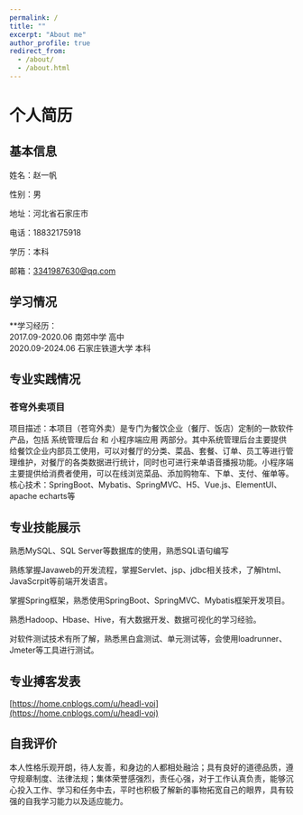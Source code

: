 ```yaml
---
permalink: /
title: ""
excerpt: "About me"
author_profile: true
redirect_from: 
  - /about/
  - /about.html
---
```

# 个人简历
## 基本信息
姓名：赵一帆  

性别：男  
  
地址：河北省石家庄市  
  
电话：18832175918  
  
学历：本科  
  
邮箱：3341987630@qq.com

## 学习情况
**学习经历：  
2017.09-2020.06      南郊中学           高中  
2020.09-2024.06      石家庄铁道大学      本科


## 专业实践情况
### 苍穹外卖项目
项目描述：本项目（苍穹外卖）是专门为餐饮企业（餐厅、饭店）定制的一款软件产品，包括 系统管理后台 和 小程序端应用 两部分。其中系统管理后台主要提供给餐饮企业内部员工使用，可以对餐厅的分类、菜品、套餐、订单、员工等进行管理维护，对餐厅的各类数据进行统计，同时也可进行来单语音播报功能。小程序端主要提供给消费者使用，可以在线浏览菜品、添加购物车、下单、支付、催单等。  
核心技术：SpringBoot、Mybatis、SpringMVC、H5、Vue.js、ElementUI、apache echarts等

## 专业技能展示
熟悉MySQL、SQL Server等数据库的使用，熟悉SQL语句编写  
  
熟练掌握Javaweb的开发流程，掌握Servlet、jsp、jdbc相关技术，了解html、JavaScrpit等前端开发语言。  
  
掌握Spring框架，熟悉使用SpringBoot、SpringMVC、Mybatis框架开发项目。  

熟悉Hadoop、Hbase、Hive，有大数据开发、数据可视化的学习经验。  
  
对软件测试技术有所了解，熟悉黑白盒测试、单元测试等，会使用loadrunner、Jmeter等工具进行测试。

## 专业搏客发表
[https://home.cnblogs.com/u/headl-voi](https://home.cnblogs.com/u/headl-voi)

  
  
## 自我评价
本人性格乐观开朗，待人友善，和身边的人都相处融洽；具有良好的道德品质，遵守规章制度、法律法规；集体荣誉感强烈，责任心强，对于工作认真负责，能够沉心投入工作、学习和任务中去，平时也积极了解新的事物拓宽自己的眼界，具有较强的自我学习能力以及适应能力。
